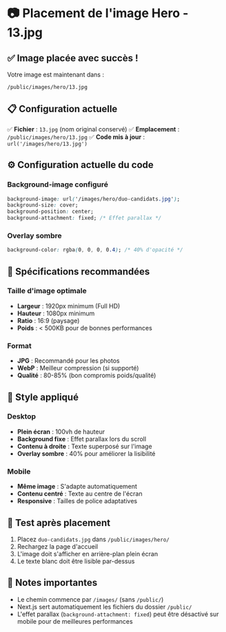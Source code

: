 # 📷 Placement de l'image Hero - 13.jpg

## ✅ **Image placée avec succès !**

Votre image est maintenant dans :

```
/public/images/hero/13.jpg
```

## 📋 **Configuration actuelle**

✅ **Fichier** : `13.jpg` (nom original conservé)
✅ **Emplacement** : `/public/images/hero/13.jpg`
✅ **Code mis à jour** : `url('/images/hero/13.jpg')`

## ⚙️ **Configuration actuelle du code**

### Background-image configuré
```css
background-image: url('/images/hero/duo-candidats.jpg');
background-size: cover;
background-position: center;
background-attachment: fixed; /* Effet parallax */
```

### Overlay sombre
```css
background-color: rgba(0, 0, 0, 0.4); /* 40% d'opacité */
```

## 📐 **Spécifications recommandées**

### Taille d'image optimale
- **Largeur** : 1920px minimum (Full HD)
- **Hauteur** : 1080px minimum
- **Ratio** : 16:9 (paysage)
- **Poids** : < 500KB pour de bonnes performances

### Format
- **JPG** : Recommandé pour les photos
- **WebP** : Meilleur compression (si supporté)
- **Qualité** : 80-85% (bon compromis poids/qualité)

## 🎨 **Style appliqué**

### Desktop
- **Plein écran** : 100vh de hauteur
- **Background fixe** : Effet parallax lors du scroll
- **Contenu à droite** : Texte superposé sur l'image
- **Overlay sombre** : 40% pour améliorer la lisibilité

### Mobile
- **Même image** : S'adapte automatiquement
- **Contenu centré** : Texte au centre de l'écran
- **Responsive** : Tailles de police adaptatives

## 🔧 **Test après placement**

1. Placez `duo-candidats.jpg` dans `/public/images/hero/`
2. Rechargez la page d'accueil
3. L'image doit s'afficher en arrière-plan plein écran
4. Le texte blanc doit être lisible par-dessus

## 📝 **Notes importantes**

- Le chemin commence par `/images/` (sans `/public/`)
- Next.js sert automatiquement les fichiers du dossier `/public/`
- L'effet parallax (`background-attachment: fixed`) peut être désactivé sur mobile pour de meilleures performances